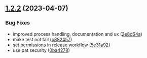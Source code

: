 ## [1.2.2](https://github.com/codeware-sthlm/cdwr-cli/compare/v1.2.1...v1.2.2) (2023-04-07)

### Bug Fixes

* improved process handling, documentation and ux ([2e8d64a](https://github.com/codeware-sthlm/cdwr-cli/commit/2e8d64ae5f9b22650bac07ce012423bfeed6a75d))
* make test not fail ([b882457](https://github.com/codeware-sthlm/cdwr-cli/commit/b882457342967f82597baf26b2d634d92d68761b))
* set permissions in release workflow ([5e31a92](https://github.com/codeware-sthlm/cdwr-cli/commit/5e31a922ed0b8e95abc044fa99949f880c096460))
* use pat security ([0ba4278](https://github.com/codeware-sthlm/cdwr-cli/commit/0ba42786a11a009b00135e909a6a4b75831641d3))
